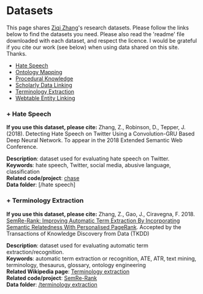 # Datasets 

This page shares [Ziqi Zhang]'s research datasets. Please follow the links below to find the datasets you need. Please also read the 'readme' file downloaded with each dataset, and respect the licence. I would be grateful if you cite our work (see below) when using data shared on this site. Thanks.

  * [Hate Speech](#hate)
  * [Ontology Mapping](#ontomap)
  * [Procedural Knowledge](#procknow)
  * [Scholarly Data Linking](#scholarlydata)
  * [Terminology Extraction](#ate)
  * [Webtable Entity Linking](#webtable)

### <a name="hate">+ Hate Speech</a>
**If you use this dataset, please cite:** Zhang, Z., Robinson, D., Tepper, J. (2018). Detecting Hate Speech on Twitter Using a Convolution-GRU Based Deep Neural Network. To appear in the 2018 Extended Semantic Web Conference.

**Description**: dataset used for evaluating hate speech on Twitter. <br/>
**Keywords**: hate speech, Twitter, social media, abusive language, classification <br/>
**Related code/project**: [chase] <br/>
**Data folder**: [/hate speech]

### <a name="ate">+ Terminology Extraction</a>
**If you use this dataset, please cite:** Zhang, Z., Gao, J., Ciravegna, F. 2018. [SemRe-Rank: Improving Automatic Term Extraction By Incorporating Semantic Relatedness With Personalised PageRank]. Accepted by the Transactions of Knowledge Discovery from Data (TKDD)

**Description**: dataset used for evaluating automatic term extraction/recognition. <br/>
**Keywords**: automatic term extraction or recognition, ATE, ATR, text mining, terminology, thesaurus, glossary, ontology engineering <br/>
**Related Wikipedia page**: [Terminology extraction] <br/>
**Related code/project**: [SemRe-Rank] <br/>
**Data folder**: [/terminology extraction]

[Ziqi Zhang]: <https://ziqizhang.github.io/>
[SemRe-Rank: Improving Automatic Term Extraction By Incorporating Semantic Relatedness With Personalised PageRank]: <https://arxiv.org/abs/1711.03373>
[Terminology Extraction]: <https://en.wikipedia.org/wiki/Terminology_extraction>
[chase]: <https://github.com/ziqizhang/chase>
[SemRe-Rank]: <https://github.com/ziqizhang/semrerank>
[/terminology extraction]:  <https://github.com/ziqizhang/data/tree/master/terminology%20extraction>
